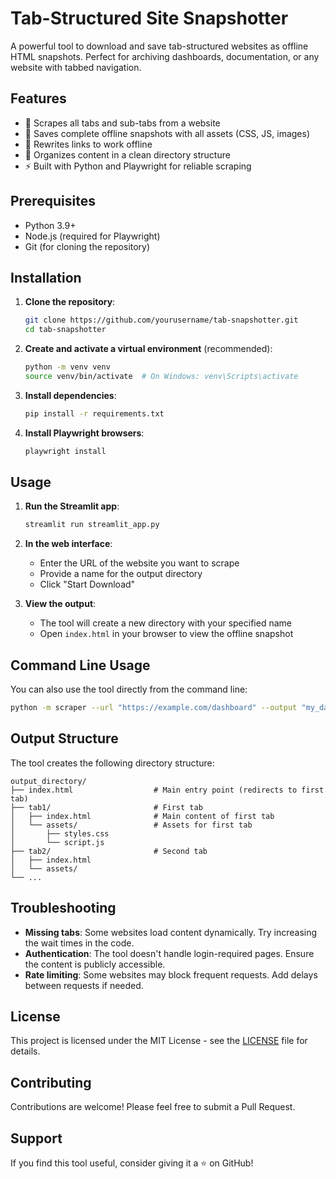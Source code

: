 # Tab-Structured Site Snapshotter

A powerful tool to download and save tab-structured websites as offline HTML snapshots. Perfect for archiving dashboards, documentation, or any website with tabbed navigation.

## Features

- 🚀 Scrapes all tabs and sub-tabs from a website
- 💾 Saves complete offline snapshots with all assets (CSS, JS, images)
- 🔗 Rewrites links to work offline
- 📂 Organizes content in a clean directory structure
- ⚡ Built with Python and Playwright for reliable scraping

## Prerequisites

- Python 3.9+
- Node.js (required for Playwright)
- Git (for cloning the repository)

## Installation

1. **Clone the repository**:
   ```bash
   git clone https://github.com/yourusername/tab-snapshotter.git
   cd tab-snapshotter
   ```

2. **Create and activate a virtual environment** (recommended):
   ```bash
   python -m venv venv
   source venv/bin/activate  # On Windows: venv\Scripts\activate
   ```

3. **Install dependencies**:
   ```bash
   pip install -r requirements.txt
   ```

4. **Install Playwright browsers**:
   ```bash
   playwright install
   ```

## Usage

1. **Run the Streamlit app**:
   ```bash
   streamlit run streamlit_app.py
   ```

2. **In the web interface**:
   - Enter the URL of the website you want to scrape
   - Provide a name for the output directory
   - Click "Start Download"

3. **View the output**:
   - The tool will create a new directory with your specified name
   - Open `index.html` in your browser to view the offline snapshot

## Command Line Usage

You can also use the tool directly from the command line:

```bash
python -m scraper --url "https://example.com/dashboard" --output "my_dashboard"
```

## Output Structure

The tool creates the following directory structure:

```
output_directory/
├── index.html                  # Main entry point (redirects to first tab)
├── tab1/                       # First tab
│   ├── index.html              # Main content of first tab
│   └── assets/                 # Assets for first tab
│       ├── styles.css
│       └── script.js
├── tab2/                       # Second tab
│   ├── index.html
│   └── assets/
└── ...
```

## Troubleshooting

- **Missing tabs**: Some websites load content dynamically. Try increasing the wait times in the code.
- **Authentication**: The tool doesn't handle login-required pages. Ensure the content is publicly accessible.
- **Rate limiting**: Some websites may block frequent requests. Add delays between requests if needed.

## License

This project is licensed under the MIT License - see the [LICENSE](LICENSE) file for details.

## Contributing

Contributions are welcome! Please feel free to submit a Pull Request.

## Support

If you find this tool useful, consider giving it a ⭐ on GitHub!

